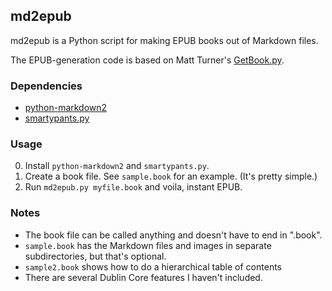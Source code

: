 ## md2epub

md2epub is a Python script for making EPUB books out of Markdown files.

The EPUB-generation code is based on Matt Turner's [GetBook.py](http://staff.washington.edu/mdturner/personal.htm).

### Dependencies

* [python-markdown2](http://code.google.com/p/python-markdown2/)
* [smartypants.py](http://web.chad.org/projects/smartypants.py/)

### Usage

0. Install <code>python-markdown2</code> and <code>smartypants.py</code>.
1. Create a book file. See <code>sample.book</code> for an example. (It's pretty simple.)
2. Run <code>md2epub.py myfile.book</code> and voila, instant EPUB.

### Notes

* The book file can be called anything and doesn't have to end in ".book".
* <code>sample.book</code> has the Markdown files and images in separate subdirectories, but that's optional.
* <code>sample2.book</code> shows how to do a hierarchical table of contents
* There are several Dublin Core features I haven't included.
